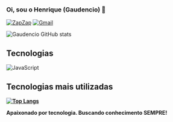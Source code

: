 ### Oi, sou o Henrique (Gaudencio) 👋

[![ZapZap](https://img.shields.io/badge/WhatsApp-25D366?style=for-the-badge&logo=whatsapp&logoColor=white)](Wa.me/5582996380608)
[![Gmail](https://img.shields.io/badge/Gmail-D14836?style=for-the-badge&logo=gmail&logoColor=white)](mailto:dev.gaudencio.br@gmail.com?)



![Gaudencio GitHub stats](https://github-readme-stats.vercel.app/api?username=devgaudencio&show_icons=true&theme=radical)

## Tecnologias 

![JavaScript](https://img.shields.io/badge/JavaScript-323330?style=for-the-badge&logo=javascript&logoColor=F7DF1E)
<b/>

## Tecnologias mais utilizadas

[![Top Langs](https://github-readme-stats.vercel.app/api/top-langs/?username=anuraghazra)](https://github.com/devgaudencio/github-readme-stats)

Apaixonado por tecnologia. Buscando conhecimento SEMPRE!

